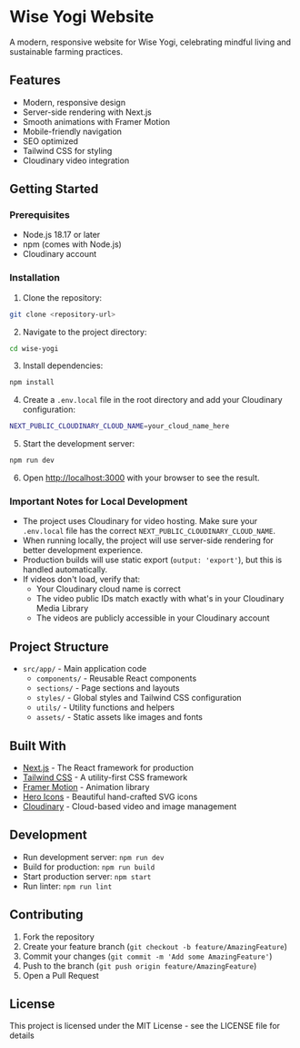 # Wise Yogi Website

A modern, responsive website for Wise Yogi, celebrating mindful living and sustainable farming practices.

## Features

- Modern, responsive design
- Server-side rendering with Next.js
- Smooth animations with Framer Motion
- Mobile-friendly navigation
- SEO optimized
- Tailwind CSS for styling
- Cloudinary video integration

## Getting Started

### Prerequisites

- Node.js 18.17 or later
- npm (comes with Node.js)
- Cloudinary account

### Installation

1. Clone the repository:
```bash
git clone <repository-url>
```

2. Navigate to the project directory:
```bash
cd wise-yogi
```

3. Install dependencies:
```bash
npm install
```

4. Create a `.env.local` file in the root directory and add your Cloudinary configuration:
```bash
NEXT_PUBLIC_CLOUDINARY_CLOUD_NAME=your_cloud_name_here
```

5. Start the development server:
```bash
npm run dev
```

6. Open [http://localhost:3000](http://localhost:3000) with your browser to see the result.

### Important Notes for Local Development

- The project uses Cloudinary for video hosting. Make sure your `.env.local` file has the correct `NEXT_PUBLIC_CLOUDINARY_CLOUD_NAME`.
- When running locally, the project will use server-side rendering for better development experience.
- Production builds will use static export (`output: 'export'`), but this is handled automatically.
- If videos don't load, verify that:
  - Your Cloudinary cloud name is correct
  - The video public IDs match exactly with what's in your Cloudinary Media Library
  - The videos are publicly accessible in your Cloudinary account

## Project Structure

- `src/app/` - Main application code
  - `components/` - Reusable React components
  - `sections/` - Page sections and layouts
  - `styles/` - Global styles and Tailwind CSS configuration
  - `utils/` - Utility functions and helpers
  - `assets/` - Static assets like images and fonts

## Built With

- [Next.js](https://nextjs.org/) - The React framework for production
- [Tailwind CSS](https://tailwindcss.com/) - A utility-first CSS framework
- [Framer Motion](https://www.framer.com/motion/) - Animation library
- [Hero Icons](https://heroicons.com/) - Beautiful hand-crafted SVG icons
- [Cloudinary](https://cloudinary.com/) - Cloud-based video and image management

## Development

- Run development server: `npm run dev`
- Build for production: `npm run build`
- Start production server: `npm start`
- Run linter: `npm run lint`

## Contributing

1. Fork the repository
2. Create your feature branch (`git checkout -b feature/AmazingFeature`)
3. Commit your changes (`git commit -m 'Add some AmazingFeature'`)
4. Push to the branch (`git push origin feature/AmazingFeature`)
5. Open a Pull Request

## License

This project is licensed under the MIT License - see the LICENSE file for details
